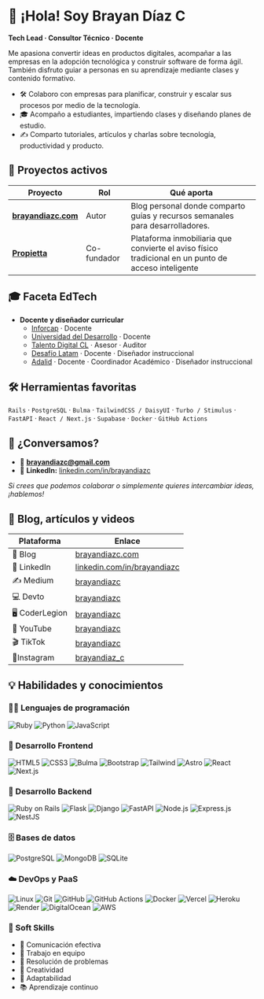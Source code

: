 # 👋 ¡Hola! Soy Brayan Díaz C

**Tech Lead · Consultor Técnico · Docente**

Me apasiona convertir ideas en productos digitales, acompañar a las empresas en la adopción tecnológica y construir software de forma ágil. También disfruto guiar a personas en su aprendizaje mediante clases y contenido formativo.

- 🛠️ Colaboro con empresas para planificar, construir y escalar sus procesos por medio de la tecnología.
- 🎓 Acompaño a estudiantes, impartiendo clases y diseñando planes de estudio.
- ✍️ Comparto tutoriales, artículos y charlas sobre tecnología, productividad y producto.

## 💼 Proyectos activos

| Proyecto                                            | Rol         | Qué aporta                                                                                          |
| --------------------------------------------------- | ----------- | --------------------------------------------------------------------------------------------------- |
| **[brayandiazc.com](https://www.brayandiazc.com/)** | Autor       | Blog personal donde comparto guías y recursos semanales para desarrolladores.                       |
| **[Propietta](https://www.propietta.com/)**         | Co-fundador | Plataforma inmobiliaria que convierte el aviso físico tradicional en un punto de acceso inteligente |

## 🎓 Faceta EdTech

- **Docente y diseñador curricular**
  - [Inforcap](https://inforcap.cl/) · Docente
  - [Universidad del Desarrollo](https://udd.cl/) · Docente
  - [Talento Digital CL](https://talentodigitalparachile.cl/) · Asesor · Auditor
  - [Desafío Latam](https://desafiolatam.com/) · Docente · Diseñador instruccional
  - [Adalid](https://www.adalid.cl/) · Docente · Coordinador Académico · Diseñador instruccional

## 🛠️ Herramientas favoritas

`Rails` · `PostgreSQL` · `Bulma` · `TailwindCSS / DaisyUI` · `Turbo / Stimulus` ·
`FastAPI` · `React / Next.js` · `Supabase` · `Docker` · `GitHub Actions`

## 🤝 ¿Conversamos?

- 📧 **brayandiazc@gmail.com**
- 💼 **LinkedIn:** [linkedin.com/in/brayandiazc](https://linkedin.com/in/brayandiazc)

_Si crees que podemos colaborar o simplemente quieres intercambiar ideas, ¡hablemos!_

## 🧠 Blog, artículos y videos

| Plataforma     | Enlace                                                             |
| -------------- | ------------------------------------------------------------------ |
| 📝 Blog        | [brayandiazc.com](https://brayandiazc.com)                         |
| 🔗 LinkedIn    | [linkedin.com/in/brayandiazc](https://linkedin.com/in/brayandiazc) |
| ✍️ Medium      | [brayandiazc](https://medium.com/@brayandiazc)                     |
| 💻 Devto       | [brayandiazc](https://dev.to/brayandiazc)                          |
| 🖥️ CoderLegion | [brayandiazc](https://coderlegion.com/user/brayandiazc)            |
| 🎥 YouTube     | [brayandiazc](https://www.youtube.com/@brayandiazc)                |
| 🎬 TikTok      | [brayandiazc](https://tiktok.com/@brayandiazc)                     |
| 📸Instagram    | [brayandiaz_c](https://www.instagram.com/brayandiaz_c/)            |

## 💡 Habilidades y conocimientos

### 🧑‍💻 Lenguajes de programación

![Ruby](https://img.shields.io/badge/Ruby-CC342D?style=for-the-badge&logo=ruby&logoColor=white)
![Python](https://img.shields.io/badge/Python-3776AB?style=for-the-badge&logo=python&logoColor=white)
![JavaScript](https://img.shields.io/badge/JavaScript-323330?style=for-the-badge&logo=javascript&logoColor=F7DF1E)

### 🎨 Desarrollo Frontend

![HTML5](https://img.shields.io/badge/HTML5-E34F26?style=for-the-badge&logo=html5&logoColor=white)
![CSS3](https://img.shields.io/badge/CSS3-1572B6?style=for-the-badge&logo=css3&logoColor=white)
![Bulma](https://img.shields.io/badge/Bulma-00D1B2?style=for-the-badge&logo=bulma&logoColor=white)
![Bootstrap](https://img.shields.io/badge/Bootstrap-563D7C?style=for-the-badge&logo=bootstrap&logoColor=white)
![Tailwind](https://img.shields.io/badge/Tailwind%20CSS-38B2AC?style=for-the-badge&logo=tailwind-css&logoColor=white)
![Astro](https://img.shields.io/badge/Astro-000000?style=for-the-badge&logo=astro&logoColor=white)
![React](https://img.shields.io/badge/React-20232A?style=for-the-badge&logo=react&logoColor=61DAFB)
![Next.js](https://img.shields.io/badge/Next.js-000000?style=for-the-badge&logo=next.js&logoColor=white)

### 🔨 Desarrollo Backend

![Ruby on Rails](https://img.shields.io/badge/Ruby%20on%20Rails-CC0000?style=for-the-badge&logo=ruby-on-rails&logoColor=white)
![Flask](https://img.shields.io/badge/Flask-000000?style=for-the-badge&logo=flask&logoColor=white)
![Django](https://img.shields.io/badge/Django-092E20?style=for-the-badge&logo=django&logoColor=white)
![FastAPI](https://img.shields.io/badge/FastAPI-009688?style=for-the-badge&logo=fastapi&logoColor=white)
![Node.js](https://img.shields.io/badge/Node.js-43853D?style=for-the-badge&logo=node.js&logoColor=white)
![Express.js](https://img.shields.io/badge/Express.js-404D59?style=for-the-badge)
![NestJS](https://img.shields.io/badge/NestJS-E0234E?style=for-the-badge&logo=nestjs&logoColor=white)

### 🗄️ Bases de datos

![PostgreSQL](https://img.shields.io/badge/PostgreSQL-316192?style=for-the-badge&logo=postgresql&logoColor=white)
![MongoDB](https://img.shields.io/badge/MongoDB-4EA94B?style=for-the-badge&logo=mongodb&logoColor=white)
![SQLite](https://img.shields.io/badge/SQLite-07405E?style=for-the-badge&logo=sqlite&logoColor=white)

### ☁️ DevOps y PaaS

![Linux](https://img.shields.io/badge/Linux-FCC624?style=for-the-badge&logo=linux&logoColor=black)
![Git](https://img.shields.io/badge/Git-F05033?style=for-the-badge&logo=git&logoColor=white)
![GitHub](https://img.shields.io/badge/GitHub-181717?style=for-the-badge&logo=github&logoColor=white)
![GitHub Actions](https://img.shields.io/badge/GitHub%20Actions-2088FF?style=for-the-badge&logo=github-actions&logoColor=white)
![Docker](https://img.shields.io/badge/Docker-2496ED?style=for-the-badge&logo=docker&logoColor=white)
![Vercel](https://img.shields.io/badge/Vercel-000000?style=for-the-badge&logo=vercel&logoColor=white)
![Heroku](https://img.shields.io/badge/Heroku-430098?style=for-the-badge&logo=heroku&logoColor=white)
![Render](https://img.shields.io/badge/Render-2B2D42?style=for-the-badge&logo=render&logoColor=white)
![DigitalOcean](https://img.shields.io/badge/DigitalOcean-0080FF?style=for-the-badge&logo=digitalocean&logoColor=white)
![AWS](https://img.shields.io/badge/Amazon%20AWS-232F3E?style=for-the-badge&logo=amazon-aws&logoColor=white)

### 🤝 Soft Skills

- 💬 Comunicación efectiva
- 🤝 Trabajo en equipo
- 🧠 Resolución de problemas
- 🎨 Creatividad
- 🔄 Adaptabilidad
- 📚 Aprendizaje continuo
